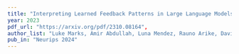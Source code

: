 ```yaml
---
title: "Interpreting Learned Feedback Patterns in Large Language Models"
year: 2023
pdf_url: "https://arxiv.org/pdf/2310.08164",
author_list: "Luke Marks, Amir Abdullah, Luna Mendez, Rauno Arike, David Krueger, Philip Torr, Fazl Barez"
pub_in: "Neurips 2024"
---
```


